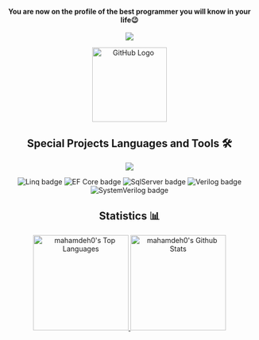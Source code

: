 <p align="center">
  <strong>You are now on the profile of the best programmer you will know in your life😉</strong>
  <br> <br>
  <a href="https://www.linkedin.com/in/abdulrahman-mahamdeh/" target="_blank">
    <img src="https://img.shields.io/badge/LinkedIn-0077B5?style=for-the-badge&logo=linkedin&logoColor=white">
  </a>
</p>
<div align="center">
  <img src="https://github.com/mahamdeh0/mahamdeh0/blob/master/special-octo.gif" alt="GitHub Logo" width="150" height="150" />
</div>

<h2 align="center">Special Projects Languages and Tools 🛠 </h2>

<p align="center">
  <img src="https://skillicons.dev/icons?i=cs,java,cpp,js,nodejs,postman,mysql,mongodb,git,discord,express,github,html,css&perline=14" />
</p>

<div align="center">
  <img src="https://img.shields.io/badge/Linq-%230095D5.svg?style=for-the-badge&logo=linq&logoColor=white" alt="Linq badge" />
  <img src="https://img.shields.io/badge/EF_Core-%230095D5.svg?style=for-the-badge&logo=entityframework&logoColor=white" alt="EF Core badge" />
  <img src="https://img.shields.io/badge/SqlServer-CC2927?style=for-the-badge&logo=microsoftsqlserver&logoColor=white" alt="SqlServer badge" />
  <img src="https://img.shields.io/badge/Verilog-%47A248?style=for-the-badge&logo=verilog&logoColor=white" alt="Verilog badge" />
  <img src="https://img.shields.io/badge/SystemVerilog-%100000?style=for-the-badge&logo=systemverilog&logoColor=white" alt="SystemVerilog badge" />
</div>

<h2 align="center">Statistics 📊</h2>

<div align="center">
  <a href="https://github.com/mahamdeh0?tab=repositories">
    <img alt="mahamdeh0's Top Languages" src="https://denvercoder1-github-readme-stats.vercel.app/api/top-langs/?username=mahamdeh0&langs_count=8&layout=compact&theme=react&hide_border=true&bg_color=0D1117&title_color=3AC301&icon_color=3AC301&text_color=FFFFFF&hide=Jupyter%20Notebook,Roff" height="192px"/>
  </a>
  <a href="https://github.com/mahamdeh0?tab=repositories">
    <img alt="mahamdeh0's Github Stats" src="" height="192px"/>
  </a>
</div>
